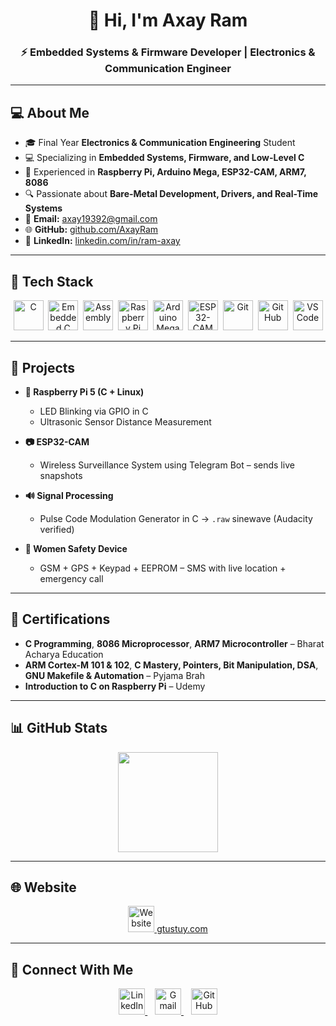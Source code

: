 <!-- README.md for Axay Ram -->
<h1 align="center">👋 Hi, I'm Axay Ram</h1>
<h3 align="center">⚡ Embedded Systems & Firmware Developer | Electronics & Communication Engineer</h3>

---

## 💻 About Me
- 🎓 Final Year **Electronics & Communication Engineering** Student  
- 💻 Specializing in **Embedded Systems, Firmware, and Low-Level C**  
- 🚀 Experienced in **Raspberry Pi, Arduino Mega, ESP32-CAM, ARM7, 8086**  
- 🔍 Passionate about **Bare-Metal Development, Drivers, and Real-Time Systems**  
- 📧 **Email:** [axay19392@gmail.com](mailto:axay19392@gmail.com)  
- 🌐 **GitHub:** [github.com/AxayRam](https://github.com/AxayRam)  
- 💼 **LinkedIn:** [linkedin.com/in/ram-axay](https://linkedin.com/in/ram-axay)

---

## 🧰 Tech Stack
<p align="center">
  <img src="https://skillicons.dev/icons?i=c" width="48" alt="C"/>&nbsp;
  <img src="https://skillicons.dev/icons?i=embeddedc" width="48" alt="Embedded C"/>&nbsp;
  <img src="https://skillicons.dev/icons?i=assembly" width="48" alt="Assembly"/>&nbsp;
  <img src="https://skillicons.dev/icons?i=raspberrypi" width="48" alt="Raspberry Pi"/>&nbsp;
  <img src="https://skillicons.dev/icons?i=arduino" width="48" alt="Arduino Mega"/>&nbsp;
  <img src="https://skillicons.dev/icons?i=esp32" width="48" alt="ESP32-CAM"/>&nbsp;
  <img src="https://skillicons.dev/icons?i=git" width="48" alt="Git"/>&nbsp;
  <img src="https://skillicons.dev/icons?i=github" width="48" alt="GitHub"/>&nbsp;
  <img src="https://skillicons.dev/icons?i=vscode" width="48" alt="VS Code"/>
</p>

---

## 🚀 Projects
- **🔴 Raspberry Pi 5 (C + Linux)**  
  - LED Blinking via GPIO in C  
  - Ultrasonic Sensor Distance Measurement  

- **📷 ESP32-CAM**  
  - Wireless Surveillance System using Telegram Bot – sends live snapshots  

- **🔊 Signal Processing**  
  - Pulse Code Modulation Generator in C → `.raw` sinewave (Audacity verified)  

- **📿 Women Safety Device**  
  - GSM + GPS + Keypad + EEPROM – SMS with live location + emergency call  

---

## 📜 Certifications
- **C Programming**, **8086 Microprocessor**, **ARM7 Microcontroller** – Bharat Acharya Education  
- **ARM Cortex-M 101 & 102**, **C Mastery, Pointers, Bit Manipulation, DSA**, **GNU Makefile & Automation** – Pyjama Brah  
- **Introduction to C on Raspberry Pi** – Udemy  

---

## 📊 GitHub Stats
<p align="center">
  <img src="https://github-readme-stats.vercel.app/api?username=AxayRam&show_icons=true&theme=tokyonight&count_private=true" height="160"/>
</p>

---

## 🌐 Website
<p align="center">
  <a href="https://gtustuy.com" target="_blank" rel="noopener">
    <img src="https://img.icons8.com/fluency/96/domain.png" width="42" alt="Website"/> gtustuy.com
  </a>
</p>

---

## 📢 Connect With Me
<p align="center">
  <a href="https://linkedin.com/in/ram-axay">
    <img src="https://img.icons8.com/fluency/48/linkedin.png" width="42" alt="LinkedIn"/>
  </a>
  &nbsp;&nbsp;
  <a href="mailto:axay19392@gmail.com">
    <img src="https://img.icons8.com/fluency/48/gmail-new.png" width="42" alt="Gmail"/>
  </a>
  &nbsp;&nbsp;
  <a href="https://github.com/AxayRam">
    <img src="https://img.icons8.com/fluency/48/github.png" width="42" alt="GitHub"/>
  </a>
</p>
